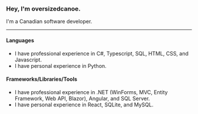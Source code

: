 ### Hey, I'm oversizedcanoe.
I'm a Canadian software developer. 

--- 

#### Languages
- I have professional experience in C#, Typescript, SQL, HTML, CSS, and Javascript.
- I have personal experience in Python.

#### Frameworks/Libraries/Tools
- I have professional experience in .NET (WinForms, MVC, Entity Framework, Web API, Blazor), Angular, and SQL Server.
- I have personal experience in React, SQLite, and MySQL.
